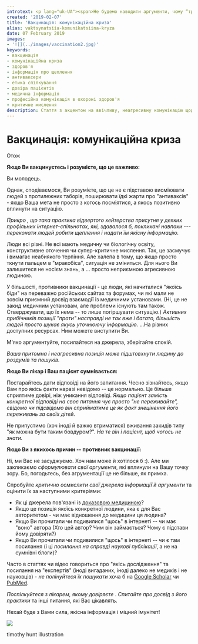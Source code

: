 ```yaml
---
introtext: <p lang="uk-UA"><span>Не будемо наводити аргументи, чому “треба”. Ми спробували трохи поговорити про те, чому “аргументи не завжди досягають цілі”. </span><span>Поспілкувавшись із представниками різних бачень і сторін, наводимо моменти, які, на наш скромний погляд, могли б покращити взаємодію.</span></p>
created: '2019-02-07'
title: 'Вакцинація: комунікаційна криза'
alias: vaktsynatsiia-komunikatsiina-kryza
date: 07 February 2019
images:
- '![](../images/vaccination2.jpg)'
keywords:
- вакцинація
- комунікаційна криза
- здоров'я
- інформація про щеплення
- антиваксери
- етика спілкування
- довіра пацієнтів
- медична інформація
- професійна комунікація в охороні здоров'я
- критичне мислення
description: Стаття з акцентом на ввічливу, неагресивну комунікацію щодо вакцинації, роль довіри та перевірки джерел, та поради для лікарів і противників вакцин щодо конструктивного обговорення.
---
```


# Вакцинація: комунікаційна криза

Отож

**Якщо Ви вакцинуєтесь і розумієте, що це важливо:**

Ви молодець.

Однак, сподіваємося, Ви розумієте, що це не є підставою висміювати людей з протилежних таборів, поширювати їдкі жарти про "антиваксів" - якщо Ваша мета не просто з когось посміятися, а якось позитивно вплинути на ситуацію.

*Прикро* *, що така практика* *відвертого* *хейтерства присутня у* *деяких* *профільних інтернет-спільнотах, які, здавалося б, покликані навпаки --- переконати людей робити щеплення і надати їм якісну інформацію.*

Люди всі різні. Не всі мають медичну чи біологічну освіту, конструктивне оточення чи супер-критичне мислення. Так, це засмучує і вимагає неабиякого терпіння. Але халепа в тому, що якщо просто ткнути пальцем в "мракобіса", ситуація не зміниться. Для нього Ви залишитеся не носієм знань, а ... просто неприємною агресивною людиною.

У більшості, противники вакцинації - це люди, які начиталися "якоїсь біди" на переважно російських сайтах та форумах, чи які мали не зовсім приємний досвід взаємодії із медичними установами. (Ні, це не закид медичним установам, але проблеми існують там також. Стверджувати, що їх нема -- то лише погіршувати ситуацію.) *Активних прибічників позиції "проти" насправді не так вже і багато, більшість людей просто шукає якусь уточнюючу інформацію.* ...На різних доступних ресурсах. Ним можете виступити Ви.

М'яко аргументуйте, посилайтеся на джерела, зберігайте спокій.

*Ваша притомна і неагресивна позиція може підштовхнути людину до роздумів та пошуків.*

**Якщо Ви лікар і Ваш пацієнт сумнівається:**

Постарайтесь дати відповіді на його запитання. Чесно зізнайтесь, якщо Вам про якісь факти наразі невідомо -- це нормально. Це більше сприятиме довірі, ніж уникання відповіді. *Якщо пацієнт замість конкретної відповіді на своє питання чує просто "не переживайте", свідомо чи підсвідомо він сприйматиме це як факт знецінення його переживань за своїх дітей.*

Не припустимо (хоч іноді й важко втриматися) вживання закидів типу "як можна бути таким бовдуром?". *На те він і пацієнт, щоб чогось не знати.*

**Якщо Ви з якихось причин -- противник вакцинації:**

Ні, ми Вас не засуджуємо. Хоч нам може й хотілося б :). Але ми закликаємо *сформулювати свої аргументи*, які вплинули на Вашу точку зору. Бо, погодьтесь, без агрументації це не більше, як примха.

Спробуйте *критично осмислити свої джерела інформації й аргументи* та оцінити їх за наступними критеріями:

* Як ці джерела пов'язані із [доказовою медициною](dokazova-medytsyna-dlia-chainykiv-shcho-nam-z-toho.html)?
* Якщо це позиція якоїсь конкретної людини, яка є для Вас авторитетом - чи має відношення до медицини ця людина?
* Якщо Ви прочитали чи подивилися "щось" в інтернеті -- чи має "воно" автора (Хто цей автор? Чим він займається? Чому є підстави йому довіряти?)
* Якщо Ви прочитали чи подивилися "щось" в інтернеті -- чи є там посилання (і ці *посилання на справді наукові публікації*, а не на сумнівні блоги)?   

Часто в статтях чи відео говориться про "якісь дослідження" та посилання на "експертів" (іноді вигаданих, іноді далеко не медиків і не науковців) - *не полінуйтеся їх пошукати* хоча б на [Google S](https://scholar.google.com.ua/)[cholar](https://scholar.google.com.ua/) чи [PubMed](https://www.ncbi.nlm.nih.gov/pubmed/).

*Поспілкуйтеся з лікарем, якому довіряєте* . *Спитайте про досвід з його практики* та інші питання, які Вас цікавлять.

Нехай буде з Вами сила, якісна інформація і міцний імунітет!

![](../images/vaccination2.jpg)

timothy hunt illustration
